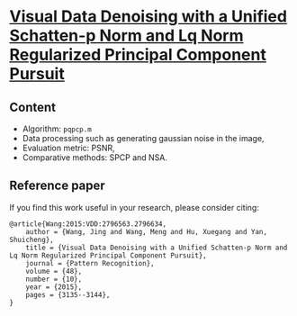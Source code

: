 
# [Visual Data Denoising with a Unified Schatten-p Norm and Lq Norm Regularized Principal Component Pursuit](http://www.sciencedirect.com/science/article/pii/S0031320315000436)

## Content

* Algorithm: `pqpcp.m`
* Data processing such as generating gaussian noise in the image,
* Evaluation metric: PSNR,
* Comparative methods: SPCP and NSA.

## Reference paper

If you find this work useful in your research, please consider citing:

```
@article{Wang:2015:VDD:2796563.2796634, 
    author = {Wang, Jing and Wang, Meng and Hu, Xuegang and Yan, Shuicheng},
    title = {Visual Data Denoising with a Unified Schatten-p Norm and Lq Norm Regularized Principal Component Pursuit},
    journal = {Pattern Recognition},
    volume = {48},
    number = {10},
    year = {2015},
    pages = {3135--3144},
} 
```


